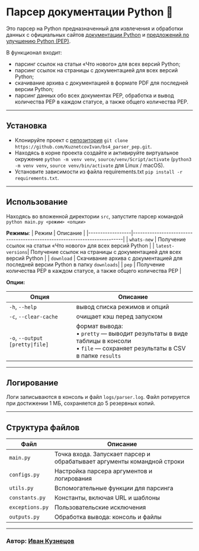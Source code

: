# Парсер документации Python 🐍

Это парсер на Python предназначенный для извлечения и обработки данных с официальных сайтов [документации Python](https://docs.python.org/3/) и [предложений по улучшению Python (PEP)](https://peps.python.org/).

В функционал входит:
- парсинг ссылок на статьи «Что нового» для всех версий Python;
- парсинг ссылок на страницы с документацией для всех версий Python;
- скачивание архива с документацией в формате PDF для последней версии Python;
- парсинг данных обо всех документах PEP, обработка и вывод количества PEP в каждом статусе, а также общего количества PEP.
___

## Установка

- Клонируйте проект с [репозитория](https://github.com/KuznetcovIvan/bs4_parser_pep) `git clone https://github.com/KuznetcovIvan/bs4_parser_pep.git`.
- Находясь в корне проекта создайте и активируйте виртуальное окружение `python -m venv venv`, `source/venv/Script/activate`
(`python3 -m venv venv`, `source venv/bin/activate` для Linux / macOS).
- Установите зависимости из файла requirements.txt `pip install -r requirements.txt`.

___

## Использование

Находясь во вложенной директории `src`, запустите парсер командой `python main.py <режим> <опции>`


**Режимы**:
| Режим            | Описание                                                                 |
|------------------|--------------------------------------------------------------------------|
| `whats-new`      | Получение ссылок на статьи «Что нового» для всех версий Python           |
| `latest-versions`| Получение ссылок на страницы с документацией для всех версий Python      |
| `download`       | Скачивание архива с документацией для последней версии Python в папку `downloads`|
| `pep`            | Получение количества PEP в каждом статусе, а также общего количества PEP |

**Опции:**

| Опция                | Описание                                                                 |
|----------------------|--------------------------------------------------------------------------|
| `-h`, `--help`        | вывод списка режимов и опций                                             |
| `-c`, `--clear-cache` | очищает кэш перед запуском                                               |
| `-o`, `--output [pretty\|file]` | формат вывода: <br>• `pretty` — выводит результаты в виде таблицы в консоли <br>• `file` — сохраняет результаты в CSV в папке `results` |

___

## Логирование

Логи записываются в консоль и файл `logs/parser.log`. Файл ротируется при достижении 1 МБ, сохраняется до 5 резервных копий.

___
## Структура файлов

| Файл            | Описание                                                                 |
|------------------|--------------------------------------------------------------------------|
| `main.py`        | Точка входа. Запускает парсер и обрабатывает аргументы командной строки |
| `configs.py`     | Настройка парсера аргументов и логирования                              |
| `utils.py`       | Вспомогательные функции для парсинга                                     |
| `constants.py`   | Константы, включая URL и шаблоны                                         |
| `exceptions.py`  | Пользовательские исключения                                              |
| `outputs.py`     | Обработка вывода: консоль и файлы                                        |

___
### Автор: [Иван Кузнецов](https://github.com/KuznetcovIvan) 